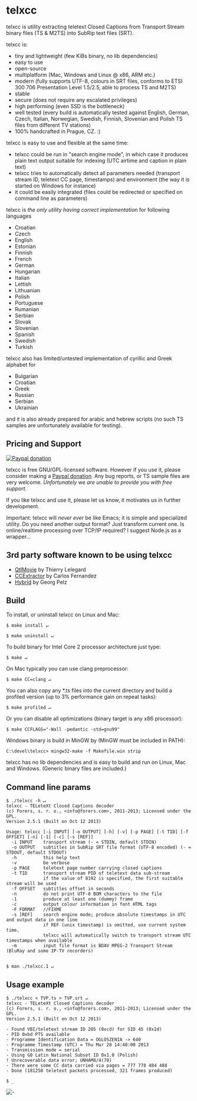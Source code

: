 # telxcc

telxcc is utility extracting teletext Closed Captions from Transport Stream binary files (TS & M2TS) into SubRip text files (SRT).

telxcc is:

* tiny and lightweight (few KiBs binary, no lib dependencies)
* easy to use
* open-source
* multiplatform (Mac, Windows and Linux @ x86, ARM etc.)
* modern (fully supports UTF-8, colours in SRT files, conforms to ETSI 300 706 Presentation Level 1.5/2.5, able to process TS and M2TS)
* stable
* secure (does not require any escalated privileges)
* high performing (even SSD is the bottleneck)
* well tested (every build is automatically tested against English, German, Czech, Italian, Norwegian, Swedish, Finnish, Slovenian and Polish TS files from different TV stations)
* 100% handcrafted in Prague, CZ. :)


telxcc is easy to use and flexible at the same time:

* telxcc could be run in "search engine mode", in which case it produces plain text output suitable for indexing (UTC airtime and caption in plain text)
* telxcc tries to automatically detect all parameters needed (transport stream ID, teletext CC page, timestamps) and environment (the way it is started on Windows for instance)
* it could be easily integrated (files could be redirected or specified on command line as parameters)


telxcc is *the only utility having correct implementation* for following languages

* Croatian
* Czech
* English
* Estonian
* Finnish
* French
* German
* Hungarian
* Italian
* Lettish
* Lithuanian
* Polish
* Portuguese
* Rumanian
* Serbian
* Slovak
* Slovenian
* Spanish
* Swedish
* Turkish


telxcc also has limited/untested implementation of cyrillic and Greek alphabet for

* Bulgarian
* Croatian
* Greek
* Russian
* Serbian
* Ukrainian

and it is also already prepared for arabic and hebrew scripts (no such TS samples are unfortunately available for testing).


## Pricing and Support

[![Paypal donation](https://www.paypalobjects.com/en_US/i/btn/btn_donate_SM.gif)](https://www.paypal.com/cgi-bin/webscr&cmd=_donations&business=PZ2CMLKG9HS6N&item_name=telxcc+donation&no_shipping=1&currency_code=USD)

telxcc is free GNU/GPL-licensed software. However if you use it, please consider making a [Paypal donation](https://www.paypal.com/cgi-bin/webscr&cmd=_donations&business=PZ2CMLKG9HS6N&item_name=telxcc+donation&no_shipping=1&currency_code=USD). Any bug reports, or TS sample files are very welcome. *Unfortunately we are unable to provide you with free support.* 

If you like telxcc and use it, please let us know, it motivates us in further development.

Important: telxcc will *never ever* be like Emacs; it is simple and specialized utility. Do you need another output format? Just transform current one. Is online/realtime processing over TCP/IP required? I suggest Node.js as a wrapper…


## 3rd party software known to be using telxcc

* [QtlMovie](http://qtlmovie.sourceforge.net) by Thierry Lelegard
* [CCExtractor](http://ccextractor.sourceforge.net) by Carlos Fernandez
* [Hybrid](http://www.selur.de) by Georg Pelz


## Build

To install, or uninstall telxcc on Linux and Mac:

    $ make install ↵

    $ make uninstall ↵

To build binary for Intel Core 2 processor architecture just type:

    $ make ↵

On Mac typically you can use clang preprocessor:

    $ make CC=clang ↵

You can also copy any \*.ts files into the current directory and build a profiled version (up to 3% performance gain on repeat tasks):

    $ make profiled ↵

Or you can disable all optimizations (binary target is any x86 processor):

    $ make CCFLAGS="-Wall -pedantic -std=gnu99"

Windows binary is build in MinGW by (MinGW must be included in PATH):

    C:\devel\telxcc> mingw32-make -f Makefile.win strip

telxcc has no lib dependencies and is easy to build and run on Linux, Mac and Windows. (Generic binary files are included.)


## Command line params

    $ ./telxcc -h ↵
    telxcc - TELeteXt Closed Captions decoder
    (c) Forers, s. r. o., <info@forers.com>, 2011-2013; Licensed under the GPL.
    Version 2.5.1 (Built on Oct 12 2013)
    
    Usage: telxcc [-i INPUT] [-o OUTPUT] [-h] [-v] [-p PAGE] [-t TID] [-f OFFSET] [-n] [-1] [-c] [-s [REF]]
      -i INPUT    transport stream (- = STDIN, default STDIN)
      -o OUTPUT   subtitles in SubRip SRT file format (UTF-8 encoded) (- = STDOUT, default STDOUT)
      -h          this help text
      -v          be verbose
      -p PAGE     teletext page number carrying closed captions
      -t TID      transport stream PID of teletext data sub-stream
                  if the value of 8192 is specified, the first suitable stream will be used
      -f OFFSET   subtitles offset in seconds
      -n          do not print UTF-8 BOM characters to the file
      -1          produce at least one (dummy) frame
      -c          output colour information in font HTML tags
      -F FORMAT   //FIXME
      -s [REF]    search engine mode; produce absolute timestamps in UTC and output data in one line
                  if REF (unix timestamp) is omitted, use current system time,
                  telxcc will automatically switch to transport stream UTC timestamps when available
      -m          input file format is BDAV MPEG-2 Transport Stream (BluRay and some IP-TV recorders)


    $ man ./telxcc.1 ↵

    
## Usage example

    $ ./telxcc < TVP.ts > TVP.srt ↵
    telxcc - TELeteXt Closed Captions decoder
    (c) Forers, s. r. o., <info@forers.com>, 2011-2013; Licensed under the GPL.
    Version 2.5.1 (Built on Oct 12 2013)
    
    - Found VBI/teletext stream ID 205 (0xcd) for SID 45 (0x2d)
    - PID 0xbd PTS available
    - Programme Identification Data = OGLOSZENIA -> 640
    - Programme Timestamp (UTC) = Thu Mar 28 14:40:00 2013
    - Transmission mode = serial
    - Using G0 Latin National Subset ID 0x1.0 (Polish)
    ! Unrecoverable data error; UNHAM8/4(70)
    - There were some CC data carried via pages = 777 778 484 488 
    - Done (181250 teletext packets processed, 321 frames produced)

    $ _


![-](https://forers.com/tmp/empty.gif)

